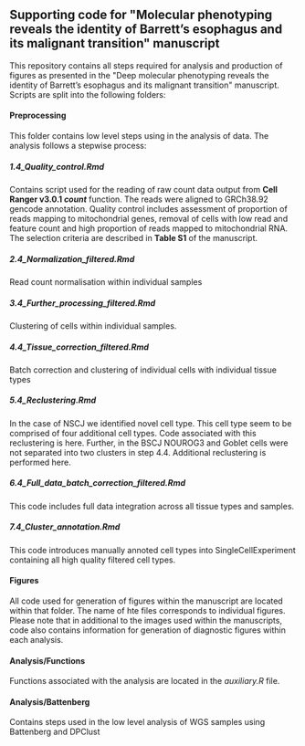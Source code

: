 ## Supporting code for "Molecular phenotyping reveals the identity of Barrett’s esophagus and its malignant transition" manuscript

This repository contains all steps required for analysis and production of figures as presented in the "Deep molecular phenotyping reveals the identity of Barrett’s esophagus and its malignant transition" manuscript. Scripts are split into the following folders:

#### Preprocessing

This folder contains low level steps using in the analysis of data. The analysis follows a stepwise process:

##### 1.4_Quality_control.Rmd

Contains script used for the reading of raw count data output from **Cell Ranger v3.0.1 _count_** function. The reads were aligned to GRCh38.92 gencode annotation. Quality control includes assessment of proportion of reads mapping to mitochondrial genes, removal of cells with low read and feature count and high proportion of reads mapped to mitochondrial RNA. The selection criteria are described in **Table S1** of the manuscript.

##### 2.4_Normalization_filtered.Rmd

Read count normalisation within individual samples

##### 3.4_Further_processing_filtered.Rmd

Clustering of cells within individual samples.

##### 4.4_Tissue_correction_filtered.Rmd

Batch correction and clustering of individual cells with individual tissue types

##### 5.4_Reclustering.Rmd

In the case of NSCJ we identified novel cell type. This cell type seem to be comprised of four additional cell types. Code associated with this reclustering is here. 
Further, in the BSCJ NOUROG3 and Goblet cells were not separated into two clusters in step 4.4. Additional reclustering is performed here.

##### 6.4_Full_data_batch_correction_filtered.Rmd

This code includes full data integration across all tissue types and samples. 

##### 7.4_Cluster_annotation.Rmd

This code introduces manually annoted cell types into SingleCellExperiment containing all high quality filtered cell types. 

#### Figures

All code used for generation of figures within the manuscript are located within that folder. The name of hte files corresponds to individual figures. Please note that in additional to the images used within the manuscripts, code also contains information for generation of diagnostic figures within each analysis. 

#### Analysis/Functions

Functions associated with the analysis are located in the _auxiliary.R_ file. 


#### Analysis/Battenberg

Contains steps used in the low level analysis of WGS samples using Battenberg and DPClust
